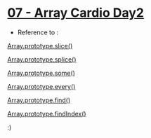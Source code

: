 # [07 - Array Cardio Day2](https://mayfulq.github.io/JavaScript30/task07/index.html)

 - Reference to :

 [Array.prototype.slice()](https://developer.mozilla.org/en-US/docs/Web/JavaScript/Reference/Global_Objects/Array/slice?v=control)
 
 [Array.prototype.splice()](https://developer.mozilla.org/en-US/docs/Web/JavaScript/Reference/Global_Objects/Array/splice?v=control)

 [Array.prototype.some()](https://developer.mozilla.org/en-US/docs/Web/JavaScript/Reference/Global_Objects/Array/some?v=control)

  [Array.prototype.every()](https://developer.mozilla.org/en-US/docs/Web/JavaScript/Reference/Global_Objects/Array/every?v=control) 

  [Array.prototype.find()](https://developer.mozilla.org/en-US/docs/Web/JavaScript/Reference/Global_Objects/Array/find?v=control) 

  [Array.prototype.findIndex()](https://developer.mozilla.org/en-US/docs/Web/JavaScript/Reference/Global_Objects/Array/findIndex?v=control) 


  :)